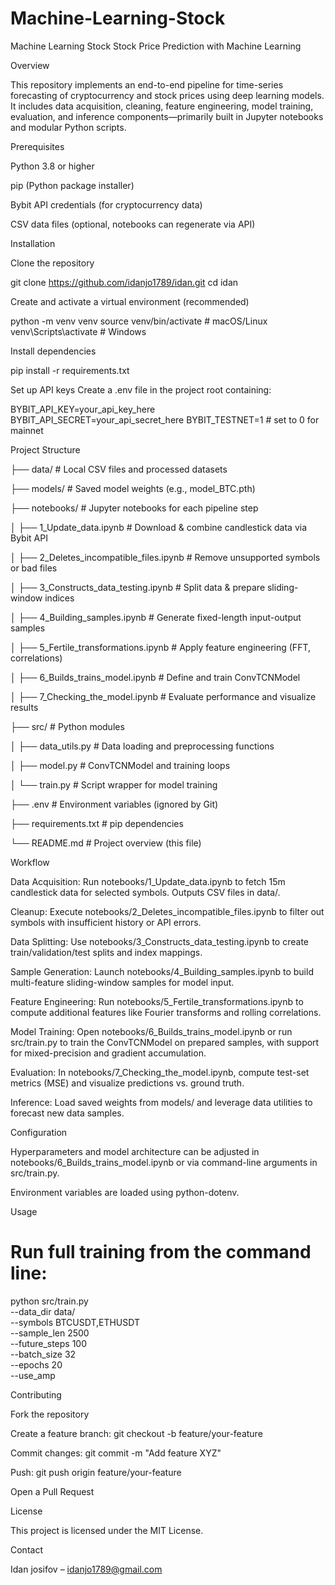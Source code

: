 # Machine-Learning-Stock
Machine Learning Stock
Stock Price Prediction with Machine Learning

Overview

This repository implements an end-to-end pipeline for time-series forecasting of cryptocurrency and stock prices using deep learning models. It includes data acquisition, cleaning, feature engineering, model training, evaluation, and inference components—primarily built in Jupyter notebooks and modular Python scripts.

Prerequisites

Python 3.8 or higher

pip (Python package installer)

Bybit API credentials (for cryptocurrency data)

CSV data files (optional, notebooks can regenerate via API)

Installation

Clone the repository

git clone https://github.com/idanjo1789/idan.git
cd idan

Create and activate a virtual environment (recommended)

python -m venv venv
source venv/bin/activate    # macOS/Linux
venv\Scripts\activate       # Windows

Install dependencies

pip install -r requirements.txt

Set up API keys
Create a .env file in the project root containing:

BYBIT_API_KEY=your_api_key_here
BYBIT_API_SECRET=your_api_secret_here
BYBIT_TESTNET=1            # set to 0 for mainnet

Project Structure

├── data/                          # Local CSV files and processed datasets

├── models/                        # Saved model weights (e.g., model_BTC.pth)

├── notebooks/                     # Jupyter notebooks for each pipeline step

│   ├── 1_Update_data.ipynb        # Download & combine candlestick data via Bybit API

│   ├── 2_Deletes_incompatible_files.ipynb # Remove unsupported symbols or bad files

│   ├── 3_Constructs_data_testing.ipynb    # Split data & prepare sliding-window indices

│   ├── 4_Building_samples.ipynb           # Generate fixed-length input-output samples

│   ├── 5_Fertile_transformations.ipynb    # Apply feature engineering (FFT, correlations)

│   ├── 6_Builds_trains_model.ipynb        # Define and train ConvTCNModel

│   ├── 7_Checking_the_model.ipynb         # Evaluate performance and visualize results

├── src/                            # Python modules

│   ├── data_utils.py              # Data loading and preprocessing functions

│   ├── model.py                   # ConvTCNModel and training loops

│   └── train.py                   # Script wrapper for model training

├── .env                           # Environment variables (ignored by Git)

├── requirements.txt               # pip dependencies

└── README.md                      # Project overview (this file)


Workflow

Data Acquisition: Run notebooks/1_Update_data.ipynb to fetch 15m candlestick data for selected symbols. Outputs CSV files in data/.

Cleanup: Execute notebooks/2_Deletes_incompatible_files.ipynb to filter out symbols with insufficient history or API errors.

Data Splitting: Use notebooks/3_Constructs_data_testing.ipynb to create train/validation/test splits and index mappings.

Sample Generation: Launch notebooks/4_Building_samples.ipynb to build multi-feature sliding-window samples for model input.

Feature Engineering: Run notebooks/5_Fertile_transformations.ipynb to compute additional features like Fourier transforms and rolling correlations.

Model Training: Open notebooks/6_Builds_trains_model.ipynb or run src/train.py to train the ConvTCNModel on prepared samples, with support for mixed-precision and gradient accumulation.

Evaluation: In notebooks/7_Checking_the_model.ipynb, compute test-set metrics (MSE) and visualize predictions vs. ground truth.

Inference: Load saved weights from models/ and leverage data utilities to forecast new data samples.

Configuration

Hyperparameters and model architecture can be adjusted in notebooks/6_Builds_trains_model.ipynb or via command-line arguments in src/train.py.

Environment variables are loaded using python-dotenv.

Usage

# Run full training from the command line:
python src/train.py \
  --data_dir data/ \
  --symbols BTCUSDT,ETHUSDT \
  --sample_len 2500 \
  --future_steps 100 \
  --batch_size 32 \
  --epochs 20 \
  --use_amp

Contributing

Fork the repository

Create a feature branch: git checkout -b feature/your-feature

Commit changes: git commit -m "Add feature XYZ"

Push: git push origin feature/your-feature

Open a Pull Request

License

This project is licensed under the MIT License.

Contact

Idan josifov – idanjo1789@gmail.com

